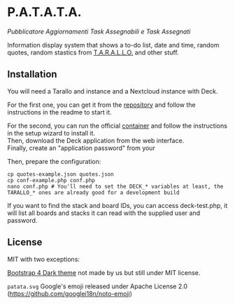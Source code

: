 # P.A.T.A.T.A.

*Pubblicatore Aggiornamenti Task Assegnabili e Task Assegnati*

Information display system that shows a to-do list, date and time, random quotes, random stastics from [T.A.R.A.L.L.O.](https://github.com/WEEE-Open/tarallo/) and other stuff.

## Installation

You will need a Tarallo and instance and a Nextcloud instance with Deck.

For the first one, you can get it from the [repository](https://github.com/WEEE-Open/tarallo/) and follow the instructions in the readme to start it.

For the second, you can run the official [container](https://hub.docker.com/_/nextcloud) and follow the instructions in the setup wizard to install it.  
Then, download the Deck application from the web interface.  
Finally, create an "application password" from your

Then, prepare the configuration:

```shell
cp quotes-example.json quotes.json
cp conf-example.php conf.php
nano conf.php # You'll need to set the DECK_* variables at least, the TARALLO_* ones are already good for a development build
```

If you want to find the stack and board IDs, you can access deck-test.php, it will list all boards and stacks it can read with the supplied user and password. 

## License

MIT with two exceptions:

[Bootstrap 4 Dark theme](https://github.com/ForEvolve/bootstrap-dark) not made by us but still under MIT license.

`patata.svg` Google's emoji released under Apache License 2.0 (https://github.com/googlei18n/noto-emoji)
